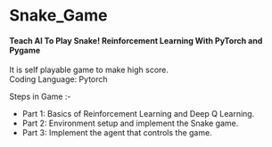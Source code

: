 # Snake_Game
####  Teach AI To Play Snake! Reinforcement Learning With PyTorch and Pygame
It is self playable game to make high score. <br>
Coding Language: Pytorch


Steps in Game :- <br>
- Part 1: Basics of Reinforcement Learning and Deep Q Learning. <br>
- Part 2: Environment setup and implement the Snake game. <br>
- Part 3: Implement the agent that controls the game.
